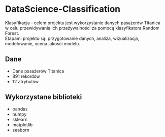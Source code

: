 # DataScience-Classification
Klasyfikacja - celem projektu jest wykorzystanie danych pasażerów Titanica w celu przewidywania ich przeżywalności za pomocą klasyfikatora Random Forest.  
Etapami projektu są: przygotowanie danych, analiza, wizualizacja, modelowanie, ocena jakości modelu.

## Dane
- Dane pasażerów Titanica
- 891 rekordów
- 12 atrybutów

## Wykorzystane biblioteki
- pandas
- numpy
- sklearn
- matplotlib
- seaborn
